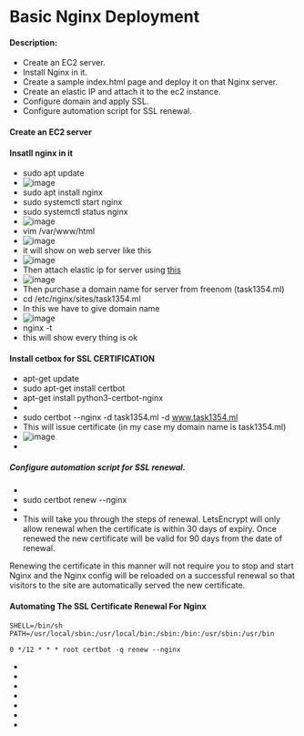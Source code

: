 # Basic Nginx Deployment

#### Description:

- Create an EC2 server.
- Install Nginx in it.
- Create a sample index.html page and deploy it on that Nginx server.
- Create an elastic IP and attach it to the ec2 instance.
- Configure domain and apply SSL.
- Configure automation script for SSL renewal.

#### Create an EC2 server
 #### Insatll nginx in it 
 
   - sudo apt update
   - ![image](https://user-images.githubusercontent.com/106643382/194303969-31a845ea-6fb2-46cc-8501-74ec71645bda.png)
   - sudo apt install nginx
   - sudo systemctl start nginx
   - sudo systemctl status nginx
   - ![image](https://user-images.githubusercontent.com/106643382/194305213-0e81676e-2354-48bb-b4e7-072e4d5a8395.png)
   - vim /var/www/html 
   - ![image](https://user-images.githubusercontent.com/106643382/194305528-8a7052a8-417a-4f04-9adb-de840316b7a1.png)
   - it will show on web server like this
   - ![image](https://user-images.githubusercontent.com/106643382/194306272-2f858b8f-8d76-440f-b1b2-047850c811cb.png)
   - Then attach elastic ip for server using [this](https://docs.aws.amazon.com/AWSEC2/latest/UserGuide/elastic-ip-addresses-eip.html)
   - ![image](https://user-images.githubusercontent.com/106643382/194306762-dd2361f6-d266-4062-a37a-8d67272a746f.png)
   - Then purchase a domain name for server from freenom (task1354.ml)
   - cd /etc/nginx/sites/task1354.ml
   - In this we have to give domain name
   - ![image](https://user-images.githubusercontent.com/106643382/194309542-d8254d64-6054-4627-bea1-3dc0617d0dfa.png)
   - nginx -t 
   - this will show every thing is ok
#### Install cetbox for SSL CERTIFICATION
   -  apt-get update
   -  sudo apt-get install certbot
   -  apt-get install python3-certbot-nginx
   -  
   - sudo certbot --nginx -d task1354.ml -d www.task1354.ml
   - This will issue certificate (in my case my domain name is task1354.ml)
   - ![image](https://user-images.githubusercontent.com/106643382/194316641-7c403bad-1eeb-4f86-8494-18df87a95637.png)
   - 
   ##### Configure automation script for SSL renewal.
   - 
   - sudo certbot renew --nginx
   - 
   - This will take you through the steps of renewal. LetsEncrypt will only allow renewal when the certificate is within 30 days of expiry. Once renewed the new certificate will be valid for 90 days from the date of renewal.

Renewing the certificate in this manner will not require you to stop and start Nginx and the Nginx config will be reloaded on a successful renewal so that visitors to the site are automatically served the new certificate. 

#### Automating The SSL Certificate Renewal For Nginx
```
SHELL=/bin/sh
PATH=/usr/local/sbin:/usr/local/bin:/sbin:/bin:/usr/sbin:/usr/bin

0 */12 * * * root certbot -q renew --nginx

```
   - 
   - 
   - 

   - 


   - 
   - 
   


   - 


